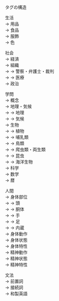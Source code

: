
タグの構造


生活 <br>
→ 用品 <br>
→ 食品 <br>
→ 服飾 <br>
→ 色 <br>

社会 <br>
→ 経済 <br>
→ 組織 <br>
→ → 警察・弁護士・裁判 <br>
→ → 医療 <br>
→ 政治 <br>

学問 <br>
→ 概念 <br>
→ 地理・気候 <br>
→ → 地理 <br>
→ → 気候 <br>
→ 生物 <br>
→ → 植物 <br>
→ → 哺乳類 <br>
→ → 鳥類 <br>
→ → 爬虫類・両生類 <br>
→ → 昆虫 <br>
→ → 海洋生物 <br>
→ 科学 <br>
→ 数学 <br>
→ 暦 <br>

人間 <br>
→ 身体部位 <br>
→ → 頭 <br>
→ → 胴体 <br>
→ → 手 <br>
→ → 足 <br>
→ → 内蔵 <br>
→ 身体動作 <br>
→ 身体状態 <br>
→ 身体特性 <br>
→ 精神動作 <br>
→ 精神状態 <br>
→ 精神特性 <br>

文法 <br>
→ 前置詞 <br>
→ 接続詞 <br>
→ 和製英語 <br>